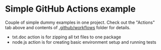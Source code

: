 # Simple GitHub Actions example

Couple of simple dummy examples in one project. Check out the "Actions" tab above and contents of [.github/workflows](.github/workflows) folder for details.

- txt.doc action is for zipping all txt files to one package
- node.js action is for creating basic environment setup and running tests
